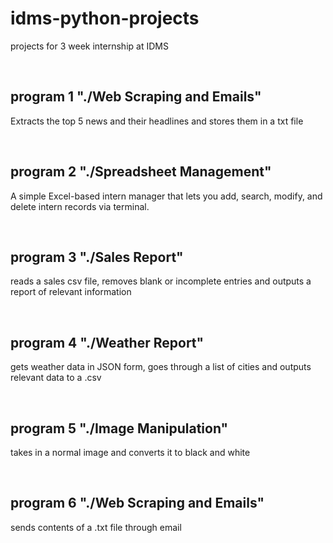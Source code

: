 # idms-python-projects
projects for 3 week internship at IDMS

<br>

## program 1 "./Web Scraping and Emails"
Extracts the top 5 news and their headlines and stores them in a txt file

<br>

## program 2 "./Spreadsheet Management"
A simple Excel-based intern manager that lets you add, search, modify, and delete intern records via terminal.

<br>

## program 3 "./Sales Report"
reads a sales csv file, removes blank or incomplete entries and outputs a report of relevant information

<br>

## program 4 "./Weather Report"
gets weather data in JSON form, goes through a list of cities and outputs relevant data to a .csv

<br>

## program 5 "./Image Manipulation"
takes in a normal image and converts it to black and white

<br>

## program 6 "./Web Scraping and Emails"
sends contents of a .txt file through email